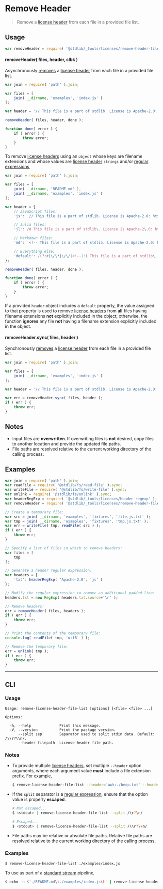 <!--

@license Apache-2.0

Copyright (c) 2018 The Stdlib Authors.

Licensed under the Apache License, Version 2.0 (the "License");
you may not use this file except in compliance with the License.
You may obtain a copy of the License at

   http://www.apache.org/licenses/LICENSE-2.0

Unless required by applicable law or agreed to in writing, software
distributed under the License is distributed on an "AS IS" BASIS,
WITHOUT WARRANTIES OR CONDITIONS OF ANY KIND, either express or implied.
See the License for the specific language governing permissions and
limitations under the License.

-->

# Remove Header

> Remove a [license header][@stdlib/_tools/licenses/header] from each file in a provided file list.

<section class="usage">

## Usage

```javascript
var removeHeader = require( '@stdlib/_tools/licenses/remove-header-file-list' );
```

#### removeHeader( files, header, clbk )

Asynchronously [removes][@stdlib/_tools/licenses/remove-header] a [license header][@stdlib/_tools/licenses/header] from each file in a provided file list.

<!-- run-disable -->

```javascript
var join = require( 'path' ).join;

var files = [
    join( __dirname, 'examples', 'index.js' )
];

var header = '// This file is a part of stdlib. License is Apache-2.0: http://www.apache.org/licenses/LICENSE-2.0';

removeHeader( files, header, done );

function done( error ) {
    if ( error ) {
        throw error;
    }
}
```

To remove [license headers][@stdlib/_tools/licenses/header] using an `object` whose keys are filename extensions and whose values are [license header][@stdlib/_tools/licenses/header] `strings` and/or [regular expressions][mdn-regexp],

<!-- run-disable -->

```javascript
var join = require( 'path' ).join;

var files = [
    join( __dirname, 'README.md' ),
    join( __dirname, 'examples', 'index.js' )
];

var header = {
    // JavaScript files:
    'js': '// This file is a part of stdlib. License is Apache-2.0: http://www.apache.org/licenses/LICENSE-2.0',

    // Julia files:
    'jl': /# This file is a part of stdlib\. License is Apache-2\.0: http:\/\/www\.apache\.org\/licenses\/LICENSE-2\.0/,

    // Markdown files:
    'md': '<!-- This file is a part of stdlib. License is Apache-2.0: http://www.apache.org/licenses/LICENSE-2.0 -->',

    // Everything else:
    'default': /(?:#|\/\*|\/\/|<!--|!) This file is a part of stdlib\. License is Apache-2\.0: http:\/\/www\.apache\.org\/licenses\/LICENSE-2\.0.*/
};

removeHeader( files, header, done );

function done( error ) {
    if ( error ) {
        throw error;
    }
}
```

If a provided `header` object includes a `default` property, the value assigned to that property is used to remove [license headers][@stdlib/_tools/licenses/header] from **all** files having filename extensions **not** explicitly included in the object; otherwise, the function **ignores** any file **not** having a filename extension explicitly included in the object.

#### removeHeader.sync( files, header )

Synchronously [removes][@stdlib/_tools/licenses/remove-header] a [license header][@stdlib/_tools/licenses/header] from each file in a provided file list.

<!-- run-disable -->

```javascript
var join = require( 'path' ).join;

var files = [
    join( __dirname, 'examples', 'index.js' )
];

var header = '// This file is a part of stdlib. License is Apache-2.0: http://www.apache.org/licenses/LICENSE-2.0';

var err = removeHeader.sync( files, header );
if ( err ) {
    throw err;
}
```

</section>

<!-- /.usage -->

<section class="notes">

## Notes

-   Input files are **overwritten**. If overwriting files is **not** desired, copy files to another location and provide the updated file paths.
-   File paths are resolved relative to the current working directory of the calling process.

</section>

<!-- /.notes -->

<section class="examples">

## Examples

<!-- eslint no-undef: "error" -->

```javascript
var join = require( 'path' ).join;
var readFile = require( '@stdlib/fs/read-file' ).sync;
var writeFile = require( '@stdlib/fs/write-file' ).sync;
var unlink = require( '@stdlib/fs/unlink' ).sync;
var headerRegExp = require( '@stdlib/_tools/licenses/header-regexp' );
var removeHeader = require( '@stdlib/_tools/licenses/remove-header-file-list' ).sync;

// Create a temporary file:
var src = join( __dirname, 'examples', 'fixtures', 'file.js.txt' );
var tmp = join( __dirname, 'examples', 'fixtures', 'tmp.js.txt' );
var err = writeFile( tmp, readFile( src ) );
if ( err ) {
    throw err;
}

// Specify a list of files in which to remove headers:
var files = [
    tmp
];

// Generate a header regular expression:
var headers = {
    'txt': headerRegExp( 'Apache-2.0', 'js' )
};

// Modify the regular expression to remove an additional padded line:
headers.txt = new RegExp( headers.txt.source+'\n' );

// Remove headers:
err = removeHeader( files, headers );
if ( err ) {
    throw err;
}

// Print the contents of the temporary file:
console.log( readFile( tmp, 'utf8' ) );

// Remove the temporary file:
err = unlink( tmp );
if ( err ) {
    throw err;
}
```

</section>

<!-- /.examples -->

* * *

<section class="cli">

## CLI

<section class="usage">

### Usage

```text
Usage: remove-license-header-file-list [options] [<file> <file> ...]

Options:

  -h, --help             Print this message.
  -V, --version          Print the package version.
      --split sep        Separator used to split stdin data. Default: /\\r?\\n/.
      --header filepath  License header file path.
```

</section>

<!-- /.usage -->

<section class="notes">

### Notes

-   To provide multiple [license headers][@stdlib/_tools/licenses/header], set multiple `--header` option arguments, where each argument value **must** include a file extension prefix. For example,

    <!-- run-disable -->

    ```bash
    $ remove-license-header-file-list --header='awk:./beep.txt' --header='js:./boop.txt' --header='default:./foo.txt' ./README.md
    ```

-   If the `split` separator is a [regular expression][mdn-regexp], ensure that the option value is properly **escaped**.

    <!-- run-disable -->

    ```bash
    # Not escaped...
    $ <stdout> | remove-license-header-file-list --split /\r?\n/

    # Escaped...
    $ <stdout> | remove-license-header-file-list --split /\\r?\\n/
    ```

-   File paths may be relative or absolute file paths. Relative file paths are resolved relative to the current working directory of the calling process.

</section>

<!-- /.notes -->

<section class="examples">

### Examples

<!-- run-disable -->

```bash
$ remove-license-header-file-list ./examples/index.js
```

To use as part of a [standard stream][standard-stream] pipeline,

<!-- run-disable -->

```bash
$ echo -n $'./README.md\t./examples/index.js\t' | remove-license-header-file-list --split /\\t/
```

</section>

<!-- /.examples -->

</section>

<!-- /.cli -->

<section class="links">

[mdn-regexp]: https://developer.mozilla.org/en-US/docs/Web/JavaScript/Guide/Regular_Expressions

[standard-stream]: http://en.wikipedia.org/wiki/Pipeline_%28Unix%29

[@stdlib/_tools/licenses/header]: https://github.com/stdlib-js/stdlib/tree/develop/lib/node_modules/%40stdlib/_tools/licenses/header

[@stdlib/_tools/licenses/remove-header]: https://github.com/stdlib-js/stdlib/tree/develop/lib/node_modules/%40stdlib/_tools/licenses/remove-header

</section>

<!-- /.links -->
